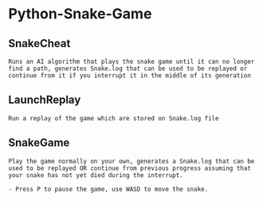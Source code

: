 # Python-Snake-Game

## SnakeCheat 
    Runs an AI algorithm that plays the snake game until it can no longer find a path, generates Snake.log that can be used to be replayed or continue from it if you interrupt it in the middle of its generation
## LaunchReplay 
    Run a replay of the game which are stored on Snake.log file
## SnakeGame 
    Play the game normally on your own, generates a Snake.log that can be used to be replayed OR continue from previous progress assuming that your snake has not yet died during the interrupt.

    - Press P to pause the game, use WASD to move the snake.